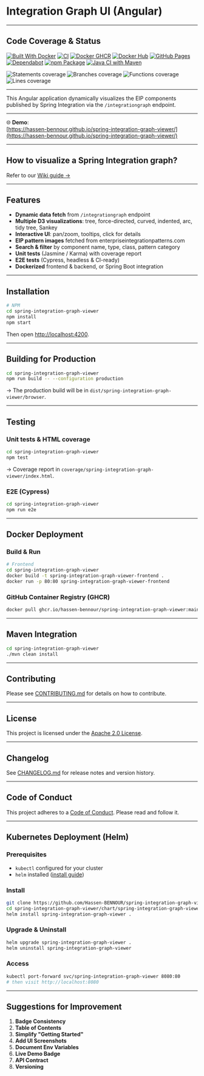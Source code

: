 # Integration Graph UI (Angular)

---

## Code Coverage & Status

[![Built With Docker](https://img.shields.io/badge/Built_With-Docker-informational?style=flat&logo=docker)]()
[![CI](https://github.com/Hassen-BENNOUR/spring-integration-graph-viewer/actions/workflows/ci.yml/badge.svg)]()
[![Docker GHCR](https://github.com/Hassen-BENNOUR/spring-integration-graph-viewer/actions/workflows/docker-ghcr-publish.yml/badge.svg)]()
[![Docker Hub](https://github.com/Hassen-BENNOUR/spring-integration-graph-viewer/actions/workflows/docker-publish.yml/badge.svg)]()
[![GitHub Pages](https://github.com/Hassen-BENNOUR/spring-integration-graph-viewer/actions/workflows/deploy-pages.yml/badge.svg)]()
[![Dependabot](https://github.com/Hassen-BENNOUR/spring-integration-graph-viewer/actions/workflows/dependabot/dependabot-updates/badge.svg)]()
[![npm Package](https://github.com/Hassen-BENNOUR/spring-integration-graph-viewer/actions/workflows/npm-publish-github-packages.yml/badge.svg)]()
[![Java CI with Maven](https://github.com/Hassen-BENNOUR/spring-integration-graph-viewer/actions/workflows/maven.yml/badge.svg)](https://github.com/Hassen-BENNOUR/spring-integration-graph-viewer/actions/workflows/maven.yml)

<!-- coverage start -->
![Statements coverage](https://img.shields.io/badge/Statements-66.32%25-yellow)
![Branches coverage](https://img.shields.io/badge/Branches-31.03%25-yellow)
![Functions coverage](https://img.shields.io/badge/Functions-67.06%25-yellow)
![Lines coverage](https://img.shields.io/badge/Lines-65.47%25-yellow)
<!-- coverage end -->

---

This Angular application dynamically visualizes the EIP components published by Spring Integration via the `/integrationgraph` endpoint.

---

🌐 **Demo**:  
[https://hassen-bennour.github.io/spring-integration-graph-viewer/](https://hassen-bennour.github.io/spring-integration-graph-viewer/)

---

## How to visualize a Spring Integration graph?

Refer to our [Wiki guide →](https://github.com/Hassen-BENNOUR/spring-integration-graph-viewer/wiki#how-to-visualize-a-spring-integration-graph-)

---

## Features

- **Dynamic data fetch** from `/integrationgraph` endpoint
- **Multiple D3 visualizations**: tree, force-directed, curved, indented, arc, tidy tree, Sankey
- **Interactive UI**: pan/zoom, tooltips, click for details
- **EIP pattern images** fetched from enterpriseintegrationpatterns.com
- **Search & filter** by component name, type, class, pattern category
- **Unit tests** (Jasmine / Karma) with coverage report
- **E2E tests** (Cypress, headless & CI-ready)
- **Dockerized** frontend & backend, or Spring Boot integration

---

## Installation

```bash
# NPM
cd spring-integration-graph-viewer
npm install
npm start
```

Then open [http://localhost:4200](http://localhost:4200).

---

## Building for Production

```bash
cd spring-integration-graph-viewer
npm run build -- --configuration production
```

→ The production build will be in `dist/spring-integration-graph-viewer/browser`.

---

## Testing

### Unit tests & HTML coverage

```bash
cd spring-integration-graph-viewer
npm test
```

→ Coverage report in `coverage/spring-integration-graph-viewer/index.html`.

### E2E (Cypress)

```bash
cd spring-integration-graph-viewer
npm run e2e
```

---

## Docker Deployment

### Build & Run

```bash
# Frontend
cd spring-integration-graph-viewer
docker build -t spring-integration-graph-viewer-frontend .
docker run -p 80:80 spring-integration-graph-viewer-frontend
```

### GitHub Container Registry (GHCR)

```bash
docker pull ghcr.io/hassen-bennour/spring-integration-graph-viewer:main
```

---

## Maven Integration

```bash
cd spring-integration-graph-viewer
./mvn clean install
```

---

## Contributing

Please see [CONTRIBUTING.md](CONTRIBUTING.md) for details on how to contribute.

---

## License

This project is licensed under the [Apache 2.0 License](LICENSE).

---

## Changelog

See [CHANGELOG.md](CHANGELOG.md) for release notes and version history.

---

## Code of Conduct

This project adheres to a [Code of Conduct](CODE_OF_CONDUCT.md). Please read and follow it.

---

## Kubernetes Deployment (Helm)

### Prerequisites

- `kubectl` configured for your cluster
- `helm` installed ([install guide](https://helm.sh))

### Install

```bash
git clone https://github.com/Hassen-BENNOUR/spring-integration-graph-viewer.git
cd spring-integration-graph-viewer/chart/spring-integration-graph-viewer
helm install spring-integration-graph-viewer .
```

### Upgrade & Uninstall

```bash
helm upgrade spring-integration-graph-viewer .
helm uninstall spring-integration-graph-viewer
```

### Access

```bash
kubectl port-forward svc/spring-integration-graph-viewer 8080:80
# then visit http://localhost:8080
```

---

## Suggestions for Improvement

1. **Badge Consistency**
2. **Table of Contents**
3. **Simplify "Getting Started"**
4. **Add UI Screenshots**
5. **Document Env Variables**
6. **Live Demo Badge**
7. **API Contract**
8. **Versioning**

